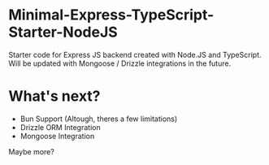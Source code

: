# Minimal-Express-TypeScript-Starter-NodeJS
Starter code for Express JS backend created with Node.JS and TypeScript. Will be updated with Mongoose / Drizzle integrations in the future.

# What's next?
- Bun Support (Altough, theres a few limitations)
- Drizzle ORM Integration
- Mongoose Integration

Maybe more?